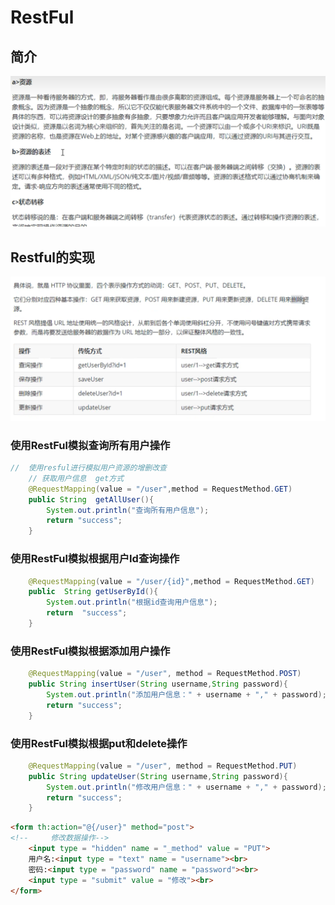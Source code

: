 # RestFul

## 简介

![图 1](../images/754b5f2beb2522448729a3c21732d021865614191156a0fffeb3e2edd67829c5.png)  



## Restful的实现


![图 2](../images/4e0a1bfe9754887c5dc3aff3d5db690df3ec2229ca16d07599cd64ee3cf322cf.png)  

### 使用RestFul模拟查询所有用户操作

```java
//  使用resful进行模拟用户资源的增删改查
    // 获取用户信息  get方式
    @RequestMapping(value = "/user",method = RequestMethod.GET)
    public String  getAllUser(){
        System.out.println("查询所有用户信息");
        return "success";
    }


```



### 使用RestFul模拟根据用户Id查询操作

```java
    @RequestMapping(value = "/user/{id}",method = RequestMethod.GET)
    public  String getUserById(){
        System.out.println("根据id查询用户信息");
        return  "success";
    }

```


### 使用RestFul模拟根据添加用户操作

```java
    @RequestMapping(value = "/user", method = RequestMethod.POST)
    public String insertUser(String username,String password){
        System.out.println("添加用户信息：" + username + "," + password);
        return "success";
    }

```

### 使用RestFul模拟根据put和delete操作

```java
    @RequestMapping(value = "/user", method = RequestMethod.PUT)
    public String updateUser(String username,String password){
        System.out.println("修改用户信息：" + username + "," + password);
        return "success";
    }

```

```html
<form th:action="@{/user}" method="post">
<!--     修改数据操作-->
    <input type = "hidden" name = "_method" value = "PUT">
    用户名:<input type = "text" name = "username"><br>
    密码:<input type = "password" name = "password"><br>
    <input type = "submit" value = "修改"><br>
</form>

```




